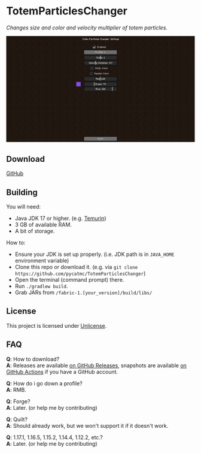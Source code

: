 # TotemParticlesChanger

*Changes size and color and velocity multiplier of totem particles.*   

![Totem Particles Changer's settings](.github/images/settings.png)

## Download
[GitHub](https://github.com/pycatmc/TotemParticlesChanger/releases/latest)

## Building
You will need:

- Java JDK 17 or higher. (e.g. [Temurin](https://adoptium.net/))
- 3 GB of available RAM.
- A bit of storage.

How to:
- Ensure your JDK is set up properly. (i.e. JDK path is in `JAVA_HOME` environment variable)
- Clone this repo or download it. (e.g. via `git clone https://github.com/pycatmc/TotemParticlesChanger`)
- Open the terminal (command prompt) there.
- Run `./gradlew build`.
- Grab JARs from `/fabric-1.[your_version]/build/libs/`

## License
This project is licensed under [Unlicense](https://github.com/pycatmc/TotemParticlesChanger/blob/master/LICENSE).

## FAQ
**Q**: How to download?  
**A**: Releases are available [on GitHub Releases](https://github.com/pycatmc/TotemParticlesChanger/releases/latest), snapshots are available [on GitHub Actions](https://github.com/pycatmc/TotemParticlesChanger/actions) if you have a GitHub account.

**Q**: How do i go down a profile?  
**A**: RMB.

**Q**: Forge?  
**A**: Later. (or help me by contributing)

**Q**: Quilt?  
**A**: Should already work, but we won't support it if it doesn't work.

**Q**: 1.17.1, 1.16.5, 1.15.2, 1.14.4, 1.12.2, etc.?  
**A**: Later. (or help me by contributing)
